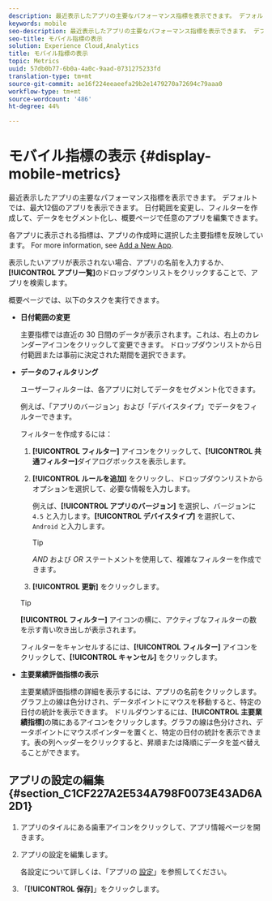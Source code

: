 ```yaml
---
description: 最近表示したアプリの主要なパフォーマンス指標を表示できます。 デフォルトでは、最大12個のアプリを表示できます。 日付範囲を変更し、フィルターを作成して、データをセグメント化し、概要ページで任意のアプリを編集できます。
keywords: mobile
seo-description: 最近表示したアプリの主要なパフォーマンス指標を表示できます。 デフォルトでは、最大12個のアプリを表示できます。 日付範囲を変更し、フィルターを作成して、データをセグメント化し、概要ページで任意のアプリを編集できます。
seo-title: モバイル指標の表示
solution: Experience Cloud,Analytics
title: モバイル指標の表示
topic: Metrics
uuid: 57db0b77-6b0a-4a0c-9aad-0731275233fd
translation-type: tm+mt
source-git-commit: ae16f224eeaeefa29b2e1479270a72694c79aaa0
workflow-type: tm+mt
source-wordcount: '486'
ht-degree: 44%

---
```



# モバイル指標の表示 {#display-mobile-metrics}

最近表示したアプリの主要なパフォーマンス指標を表示できます。 デフォルトでは、最大12個のアプリを表示できます。 日付範囲を変更し、フィルターを作成して、データをセグメント化し、概要ページで任意のアプリを編集できます。

各アプリに表示される指標は、アプリの作成時に選択した主要指標を反映しています。 For more information, see [Add a New App](/help/using/manage-apps/t-new-app.md).

表示したいアプリが表示されない場合、アプリの名前を入力するか、**[!UICONTROL アプリ一覧]**&#x200B;のドロップダウンリストをクリックすることで、アプリを検索します。

概要ページでは、以下のタスクを実行できます。

* **日付範囲の変更**

   主要指標では直近の 30 日間のデータが表示されます。これは、右上のカレンダーアイコンをクリックして変更できます。 ドロップダウンリストから日付範囲または事前に決定された期間を選択できます。

* **データのフィルタリング**

   ユーザーフィルターは、各アプリに対してデータをセグメント化できます。

   例えば、「アプリのバージョン」および「デバイスタイプ」でデータをフィルターできます。

   フィルターを作成するには：

   1. **[!UICONTROL フィルター]** アイコンをクリックして、**[!UICONTROL 共通フィルター]**&#x200B;ダイアログボックスを表示します。
   1. **[!UICONTROL ルールを追加]** をクリックし、ドロップダウンリストからオプションを選択して、必要な情報を入力します。

      例えば、**[!UICONTROL アプリのバージョン]**  を選択し、バージョンに `4.5` と入力します。**[!UICONTROL デバイスタイプ]** を選択して、`Android` と入力します。

      >[!TIP]
      >
      >*AND* および *OR* ステートメントを使用して、複雑なフィルターを作成できます。

   1. **[!UICONTROL 更新]** をクリックします。
   >[!TIP]
   >
   >**[!UICONTROL フィルター]** アイコンの横に、アクティブなフィルターの数を示す青い吹き出しが表示されます。

   フィルターをキャンセルするには、**[!UICONTROL フィルター]** アイコンをクリックして、**[!UICONTROL キャンセル]** をクリックします。

* **主要業績評価指標の表示**

   主要業績評価指標の詳細を表示するには、アプリの名前をクリックします。 グラフ上の線は色分けされ、データポイントにマウスを移動すると、特定の日付の統計を表示できます。 ドリルダウンするには、**[!UICONTROL 主要業績指標]**&#x200B;の隣にあるアイコンをクリックします。グラフの線は色分けされ、データポイントにマウスポインターを置くと、特定の日付の統計を表示できます。表の列ヘッダーをクリックすると、昇順または降順にデータを並べ替えることができます。

## アプリの設定の編集 {#section_C1CF227A2E534A798F0073E43AD6A2D1}

1. アプリのタイルにある歯車アイコンをクリックして、アプリ情報ページを開きます。
1. アプリの設定を編集します。

   各設定について詳しくは、「アプリの [設定](/help/using/c-manage-app-settings/c-mob-confg-app/c-mob-confg-app.md)」を参照してください。

1. 「**[!UICONTROL 保存]**」をクリックします。
